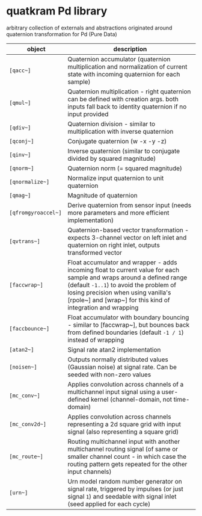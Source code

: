 # quatkram Pd library
arbitrary collection of externals and abstractions originated around quaternion transformation for Pd (Pure Data)

| object | description |
| ---- | ----- |
| `[qacc~]` | Quaternion accumulator (quaternion multiplication and normalization of current state with incoming quaternion for each sample) |
| `[qmul~]` | Quaternion multiplication - right quaternion can be defined with creation args. both inputs fall back to identity quaternion if no input provided |
| `[qdiv~]` | Quaternion division - similar to multiplication with inverse quaternion |
| `[qconj~]` | Conjugate quaternion (w -x -y -z) |
| `[qinv~]` | Inverse quaternion (similar to conjugate divided by squared magnitude) |
| `[qnorm~]` | Quaternion norm (= squared magnitude) |
| `[qnormalize~]` | Normalize input quaternion to unit quaternion |
| `[qmag~]` | Magnitude of quaternion |
| `[qfromgyroaccel~]` | Derive quaternion from sensor input (needs more parameters and more efficient implementation) |
| `[qvtrans~]` | Quaternion-based vector transformation - expects 3-channel vector on left inlet and quaternion on right inlet, outputs transformed vector |
| `[faccwrap~]` | Float accumulator and wrapper - adds incoming float to current value for each sample and wraps around a defined range (default `-1..1`) to avoid the problem of losing precision when using vanilla's [rpole~] and [wrap~] for this kind of integration and wrapping |
| `[faccbounce~]` | Float accumulator with boundary bouncing - similar to [faccwrap~], but bounces back from defined boundaries (default `-1 / 1`) instead of wrapping |
| `[atan2~]` | Signal rate atan2 implementation |
| `[noisen~]` | Outputs normally distributed values (Gaussian noise) at signal rate. Can be seeded with non-zero values |
| `[mc_conv~]` | Applies convolution across channels of a multichannel input signal using a user-defined kernel (channel-domain, not time-domain) |
| `[mc_conv2d~]` | Applies convolution across channels representing a 2d square grid with input signal (also representing a square grid) |
| `[mc_route~]` | Routing multichannel input with another multichannel routing signal (of same or smaller channel count - in which case the routing pattern gets repeated for the other input channels) |
| `[urn~]` | Urn model random number generator on signal rate, triggered by impulses (or just signal `1`) and seedable with signal inlet (seed applied for each cycle) |

